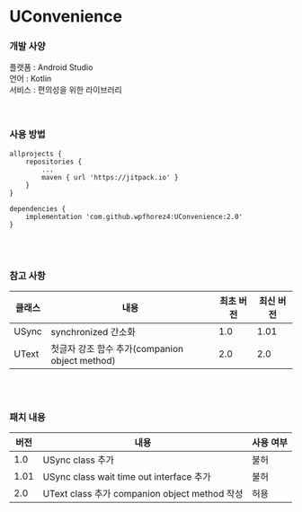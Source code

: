 # UConvenience</br>
### 개발 사양</br>
플랫폼 : Android Studio</br>
언어 : Kotlin</br>
서비스 : 편의성을 위한 라이브러리</br>
</br></br>
### 사용 방법</br>
```
allprojects {
    repositories {
        ...
        maven { url 'https://jitpack.io' }
    }
}
```
```
dependencies {
    implementation 'com.github.wpfhorez4:UConvenience:2.0'
}
```

</br></br>
### 참고 사항</br>
| 클래스 | 내용 | 최초 버전 | 최신 버전 |
| --- | --- | --- | ---- |
| USync | synchronized 간소화 | 1.0 | 1.01 |
| UText | 첫글자 강조 함수 추가(companion object method) | 2.0 | 2.0 |

</br></br>
### 패치 내용</br>
| 버전 | 내용                                        | 사용 여부 |
| --- |-------------------------------------------|-------|
| 1.0 | USync class 추가                            | 불허    |
| 1.01 | USync class wait time out interface 추가    | 불허    |
| 2.0 | UText class 추가 companion object method 작성 | 허용    | 

